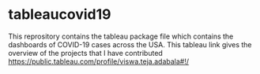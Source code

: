 # tableaucovid19
This reprository contains the tableau package file which contains the dashboards of COVID-19 cases across the USA.
This tableau link gives the overview of the projects that I have contributed https://public.tableau.com/profile/viswa.teja.adabala#!/
